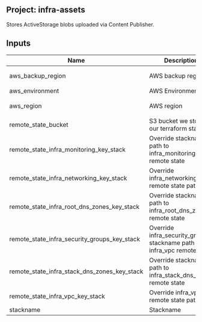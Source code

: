 ## Project: infra-assets

Stores ActiveStorage blobs uploaded via Content Publisher.

## Inputs

| Name | Description | Type | Default | Required |
|------|-------------|:----:|:-----:|:-----:|
| aws\_backup\_region | AWS backup region | string | `"eu-west-2"` | no |
| aws\_environment | AWS Environment | string | n/a | yes |
| aws\_region | AWS region | string | `"eu-west-1"` | no |
| remote\_state\_bucket | S3 bucket we store our terraform state in | string | n/a | yes |
| remote\_state\_infra\_monitoring\_key\_stack | Override stackname path to infra\_monitoring remote state | string | `""` | no |
| remote\_state\_infra\_networking\_key\_stack | Override infra\_networking remote state path | string | `""` | no |
| remote\_state\_infra\_root\_dns\_zones\_key\_stack | Override stackname path to infra\_root\_dns\_zones remote state | string | `""` | no |
| remote\_state\_infra\_security\_groups\_key\_stack | Override infra\_security\_groups stackname path to infra\_vpc remote state | string | `""` | no |
| remote\_state\_infra\_stack\_dns\_zones\_key\_stack | Override stackname path to infra\_stack\_dns\_zones remote state | string | `""` | no |
| remote\_state\_infra\_vpc\_key\_stack | Override infra\_vpc remote state path | string | `""` | no |
| stackname | Stackname | string | n/a | yes |

